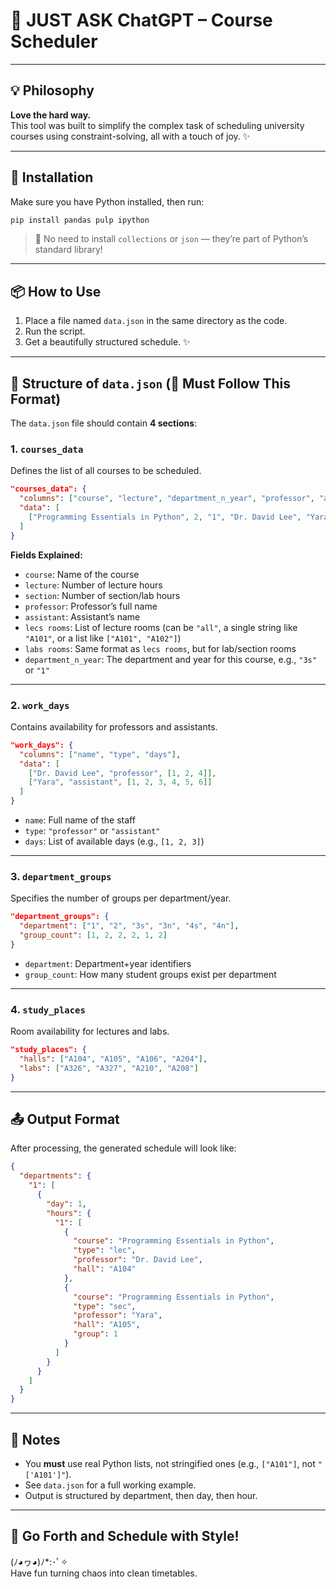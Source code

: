 # 🧠 JUST ASK ChatGPT – Course Scheduler

---

## 💡 Philosophy

**Love the hard way.**  
This tool was built to simplify the complex task of scheduling university courses using constraint-solving, all with a touch of joy. ✨

---

## 🚀 Installation

Make sure you have Python installed, then run:

```bash
pip install pandas pulp ipython
```

> 📝 No need to install `collections` or `json` — they’re part of Python’s standard library!

---

## 📦 How to Use

1. Place a file named `data.json` in the same directory as the code.
2. Run the script.
3. Get a beautifully structured schedule. ✨

---

## 📄 Structure of `data.json` (🛑 Must Follow This Format)

The `data.json` file should contain **4 sections**:

### 1. `courses_data`

Defines the list of all courses to be scheduled.

```json
"courses_data": {
  "columns": ["course", "lecture", "department_n_year", "professor", "assistant", "lecs rooms", "labs rooms", "section"],
  "data": [
    ["Programming Essentials in Python", 2, "1", "Dr. David Lee", "Yara", "all", ["A104", "A105"], 3]
  ]
}
```

**Fields Explained:**

- `course`: Name of the course
- `lecture`: Number of lecture hours
- `section`: Number of section/lab hours
- `professor`: Professor’s full name
- `assistant`: Assistant’s name
- `lecs rooms`: List of lecture rooms (can be `"all"`, a single string like `"A101"`, or a list like `["A101", "A102"]`)
- `labs rooms`: Same format as `lecs rooms`, but for lab/section rooms
- `department_n_year`: The department and year for this course, e.g., `"3s"` or `"1"`

---

### 2. `work_days`

Contains availability for professors and assistants.

```json
"work_days": {
  "columns": ["name", "type", "days"],
  "data": [
    ["Dr. David Lee", "professor", [1, 2, 4]],
    ["Yara", "assistant", [1, 2, 3, 4, 5, 6]]
  ]
}
```

- `name`: Full name of the staff
- `type`: `"professor"` or `"assistant"`
- `days`: List of available days (e.g., `[1, 2, 3]`)

---

### 3. `department_groups`

Specifies the number of groups per department/year.

```json
"department_groups": {
  "department": ["1", "2", "3s", "3n", "4s", "4n"],
  "group_count": [1, 2, 2, 2, 1, 2]
}
```

- `department`: Department+year identifiers
- `group_count`: How many student groups exist per department

---

### 4. `study_places`

Room availability for lectures and labs.

```json
"study_places": {
  "halls": ["A104", "A105", "A106", "A204"],
  "labs": ["A326", "A327", "A210", "A208"]
}
```

---

## 📤 Output Format

After processing, the generated schedule will look like:

```json
{
  "departments": {
    "1": [
      {
        "day": 1,
        "hours": {
          "1": [
            {
              "course": "Programming Essentials in Python",
              "type": "lec",
              "professor": "Dr. David Lee",
              "hall": "A104"
            },
            {
              "course": "Programming Essentials in Python",
              "type": "sec",
              "professor": "Yara",
              "hall": "A105",
              "group": 1
            }
          ]
        }
      }
    ]
  }
}
```

---

## 📎 Notes

- You **must** use real Python lists, not stringified ones (e.g., `["A101"]`, not `"['A101']"`).
- See `data.json` for a full working example.
- Output is structured by department, then day, then hour.

---

## 🎉 Go Forth and Schedule with Style!

(ﾉ◕ヮ◕)ﾉ*:･ﾟ✧  
Have fun turning chaos into clean timetables.